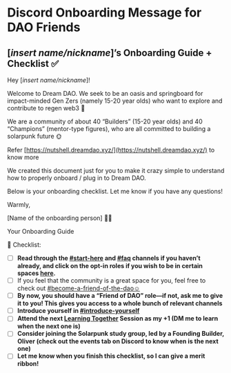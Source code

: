 # Discord Onboarding Message for DAO Friends

## [*insert name/nickname*]’s Onboarding Guide + Checklist ✅

Hey [*insert name/nickname*]!

Welcome to Dream DAO. We seek to be an oasis and springboard for impact-minded Gen Zers (namely 15-20 year olds) who want to explore and contribute to regen web3 🌱

We are a community of about 40 “Builders” (15-20 year olds) and 40 “Champions” (mentor-type figures), who are all committed to building a solarpunk future 🌞 

Refer [https://nutshell.dreamdao.xyz/](https://nutshell.dreamdao.xyz/) to know more

We created this document just for you to make it crazy simple to understand how to properly onboard / plug in to Dream DAO.

Below is your onboarding checklist. Let me know if you have any questions!

Warmly,

[Name of the onboarding person] 👨‍🚀

Your Onboarding Guide

<aside>
🔮 Checklist:

- [ ]  **Read through the [#start-here](https://discord.com/channels/896096170621947974/896096170621947976) and [#faq](https://discord.com/channels/896096170621947974/931053767367991337) channels if you haven’t already, and click on the opt-in roles if you wish to be in certain spaces [here](https://discord.com/channels/896096170621947974/896096170621947976).**
- [ ]  If you feel that the community is a great space for you, feel free to check out [#become-a-friend-of-the-dao☺️](https://discord.com/channels/896096170621947974/911403406621573180)
- [ ]  **By now, you should have a “Friend of DAO” role—if not, ask me to give it to you! This gives you access to a whole bunch of relevant channels**
- [ ]  **Introduce yourself in [#introduce-yourself](https://discord.com/channels/896096170621947974/897253464944554015)**
- [ ]  **Attend the next [Learning Together](../../../../Guides%20&%20How-To%E2%80%99s%2063c1f45fab634aeaa80bf88fbf4b1c2c/Dream%20DAO%20Learning%20Together%20%F0%9F%8C%9E%20-%20Overview%20506ac632cd274e0392d809956a546ccd.md) Session as my +1 (DM me to learn when the next one is)**
- [ ]  **Consider joining the Solarpunk study group, led by a Founding Builder, Oliver (check out the events tab on Discord to know when is the next one)**
- [ ]  **Let me know when you finish this checklist, so I can give a merit ribbon!**
</aside>